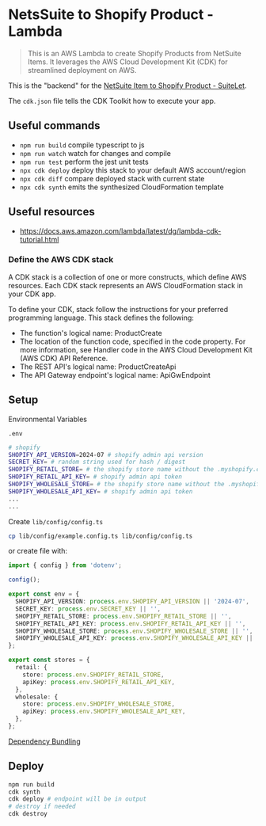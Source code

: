 # NetsSuite to Shopify Product - Lambda

> This is an AWS Lambda to create Shopify Products from NetSuite Items. It leverages the AWS Cloud Development Kit (CDK) for streamlined deployment on AWS.

This is the "backend" for the [NetSuite Item to Shopify Product - SuiteLet](https://github.com/SuavecitoInc/netsuite-item-to-shopify-product-suitelet).

The `cdk.json` file tells the CDK Toolkit how to execute your app.

## Useful commands

- `npm run build` compile typescript to js
- `npm run watch` watch for changes and compile
- `npm run test` perform the jest unit tests
- `npx cdk deploy` deploy this stack to your default AWS account/region
- `npx cdk diff` compare deployed stack with current state
- `npx cdk synth` emits the synthesized CloudFormation template

## Useful resources

- https://docs.aws.amazon.com/lambda/latest/dg/lambda-cdk-tutorial.html

### Define the AWS CDK stack

A CDK stack is a collection of one or more constructs, which define AWS resources. Each CDK stack represents an AWS CloudFormation stack in your CDK app.

To define your CDK, stack follow the instructions for your preferred programming language. This stack defines the following:

- The function's logical name: ProductCreate
- The location of the function code, specified in the code property. For more information, see Handler code in the AWS Cloud Development Kit (AWS CDK) API Reference.
- The REST API's logical name: ProductCreateApi
- The API Gateway endpoint's logical name: ApiGwEndpoint

## Setup

Environmental Variables

`.env`

```bash
# shopify
SHOPIFY_API_VERSION=2024-07 # shopify admin api version
SECRET_KEY= # random string used for hash / digest
SHOPIFY_RETAIL_STORE= # the shopify store name without the .myshopify.com
SHOPIFY_RETAIL_API_KEY= # shopify admin api token
SHOPIFY_WHOLESALE_STORE= # the shopify store name without the .myshopify.com
SHOPIFY_WHOLESALE_API_KEY= # shopify admin api token
...
...
```

Create `lib/config/config.ts`

```bash
cp lib/config/example.config.ts lib/config/config.ts
```

or create file with:

```typescript
import { config } from 'dotenv';

config();

export const env = {
  SHOPIFY_API_VERSION: process.env.SHOPIFY_API_VERSION || '2024-07',
  SECRET_KEY: process.env.SECRET_KEY || '',
  SHOPIFY_RETAIL_STORE: process.env.SHOPIFY_RETAIL_STORE || '',
  SHOPIFY_RETAIL_API_KEY: process.env.SHOPIFY_RETAIL_API_KEY || '',
  SHOPIFY_WHOLESALE_STORE: process.env.SHOPIFY_WHOLESALE_STORE || '',
  SHOPIFY_WHOLESALE_API_KEY: process.env.SHOPIFY_WHOLESALE_API_KEY || '',
};

export const stores = {
  retail: {
    store: process.env.SHOPIFY_RETAIL_STORE,
    apiKey: process.env.SHOPIFY_RETAIL_API_KEY,
  },
  wholesale: {
    store: process.env.SHOPIFY_WHOLESALE_STORE,
    apiKey: process.env.SHOPIFY_WHOLESALE_API_KEY,
  },
};
```

[Dependency Bundling](./BUNDLE.md)

## Deploy

```bash
npm run build
cdk synth
cdk deploy # endpoint will be in output
# destroy if needed
cdk destroy
```
